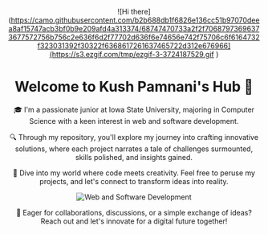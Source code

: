 <div align="center">

![Hi there](https://camo.githubusercontent.com/b2b688db1f6826e136cc51b97070deea8af15747acb3bf0b9e209afd4a313374/68747470733a2f2f70687973696373677572756b756c2e636f6d2f77702d636f6e74656e742f75706c6f6164732f323031392f30322f6368617261637465722d312e676966](https://s3.ezgif.com/tmp/ezgif-3-3724187529.gif
) 
 
<!-- This is a placeholder image. Replace the URL with your custom "Hi there" greeting image or GIF that has the fading colored effect. -->

# Welcome to Kush Pamnani's Hub 👋

🎓 I'm a passionate junior at Iowa State University, majoring in Computer Science with a keen interest in web and software development.

🔍 Through my repository, you'll explore my journey into crafting innovative solutions, where each project narrates a tale of challenges surmounted, skills polished, and insights gained.

🎨 Dive into my world where code meets creativity. Feel free to peruse my projects, and let's connect to transform ideas into reality.

![Web and Software Development](https://via.placeholder.com/500x250?Text=Web%20and%20Software%20Development) 

<!-- Replace the above URL with an actual image or graphic that represents your interests in web and software development. -->

💬 Eager for collaborations, discussions, or a simple exchange of ideas? Reach out and let's innovate for a digital future together!

</div>
